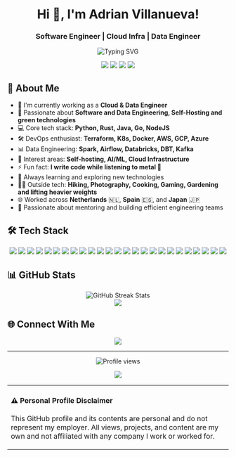 <h1 align="center">Hi 👋, I'm Adrian Villanueva!</h1>
<h3 align="center">Software Engineer | Cloud Infra | Data Engineer</h3>

<div align="center">
  <img src="https://readme-typing-svg.herokuapp.com?font=Fira+Code&pause=1000&width=435&lines=Software+Engineer;Data+Engineering+%26+MLOps;Cloud+Architecture;Python+%26+Rust+Developer;Always+Learning" alt="Typing SVG" />
</div>

<p align="center">
  <img src="https://img.shields.io/badge/Focus-Software%20Architecture-brightgreen" />
  <img src="https://img.shields.io/badge/Nationality-Spain%20(EU)-red" />
  <img src="https://img.shields.io/badge/Languages-English%20%26%20Spanish-blue" />
  <img src="https://img.shields.io/badge/🇯🇵-Living-yellow" />
</p>

## 💫 About Me

- 🔭 I'm currently working as a **Cloud & Data Engineer**
- 🌱 Passionate about **Software and Data Engineering, Self-Hosting and green technologies**
- 💻 Core tech stack: **Python, Rust, Java, Go, NodeJS**
- 🛠 DevOps enthusiast: **Terraform, K8s, Docker, AWS, GCP, Azure**
- 📊 Data Engineering: **Spark, Airflow, Databricks, DBT, Kafka**
- 🌟 Interest areas: **Self-hosting, AI/ML, Cloud Infrastructure**
- ⚡ Fun fact: **I write code while listening to metal 🤘**
- 🎯 Always learning and exploring new technologies
- 🏃‍♂️ Outside tech: **Hiking, Photography, Cooking, Gaming, Gardening and lifting heavier weights**
- 🌐 Worked across **Netherlands** 🇳🇱, **Spain** 🇪🇸, and **Japan** 🇯🇵
- 🤝 Passionate about mentoring and building efficient engineering teams

## 🛠️ Tech Stack

<p align="center">
  <!-- Languages -->
  <img src="https://img.shields.io/badge/python-%233776AB.svg?style=for-the-badge&logo=python&logoColor=white" />
  <img src="https://img.shields.io/badge/rust-%23000000.svg?style=for-the-badge&logo=rust&logoColor=white" />
  <img src="https://img.shields.io/badge/javascript-%23323330.svg?style=for-the-badge&logo=javascript&logoColor=%23F7DF1E" />
  <img src="https://img.shields.io/badge/typescript-%23007ACC.svg?style=for-the-badge&logo=typescript&logoColor=white" />
  <img src="https://img.shields.io/badge/java-%23ED8B00.svg?style=for-the-badge&logo=openjdk&logoColor=white" />
  <img src="https://img.shields.io/badge/c-%2300599C.svg?style=for-the-badge&logo=c&logoColor=white" />
  <img src="https://img.shields.io/badge/c++-%2300599C.svg?style=for-the-badge&logo=c%2B%2B&logoColor=white" />
  <img src="https://img.shields.io/badge/shell_script-%23121011.svg?style=for-the-badge&logo=gnu-bash&logoColor=white" />

  <!-- Frameworks & Libraries -->
  <img src="https://img.shields.io/badge/react-%2320232a.svg?style=for-the-badge&logo=react&logoColor=%2361DAFB" />
  <img src="https://img.shields.io/badge/node.js-6DA55F?style=for-the-badge&logo=node.js&logoColor=white" />

  <!-- Databases -->
  <img src="https://img.shields.io/badge/postgres-%23316192.svg?style=for-the-badge&logo=postgresql&logoColor=white" />
  <img src="https://img.shields.io/badge/Databricks-%23FF3621.svg?style=for-the-badge&logo=databricks&logoColor=white" />
  <img src="https://img.shields.io/badge/redis-%23DD0031.svg?style=for-the-badge&logo=redis&logoColor=white" />
  <img src="https://img.shields.io/badge/mysql-%2300f.svg?style=for-the-badge&logo=mysql&logoColor=white" />

<!-- Cloud & DevOps -->
  <img src="https://img.shields.io/badge/terraform-%235835CC.svg?style=for-the-badge&logo=terraform&logoColor=white" />
  <img src="https://img.shields.io/badge/terragrunt-%235835CC.svg?style=for-the-badge&logo=terraform&logoColor=white" />
  <img src="https://img.shields.io/badge/AWS-%23FF9900.svg?style=for-the-badge&logo=amazonaws&logoColor=white" />
  <img src="https://img.shields.io/badge/Azure-%230078D4.svg?style=for-the-badge&logo=microsoftazure&logoColor=white" />
  <img src="https://img.shields.io/badge/kubernetes-%23326ce5.svg?style=for-the-badge&logo=kubernetes&logoColor=white" />
  <img src="https://img.shields.io/badge/docker-%230db7ed.svg?style=for-the-badge&logo=docker&logoColor=white" />
  <img src="https://img.shields.io/badge/github%20actions-%232671E5.svg?style=for-the-badge&logo=githubactions&logoColor=white" />

  <!-- Operating Systems -->
  <img src="https://img.shields.io/badge/Linux-FCC624?style=for-the-badge&logo=linux&logoColor=black" />
  <img src="https://img.shields.io/badge/macOS-000000?style=for-the-badge&logo=apple&logoColor=white" />

  <!-- AI & ML -->
  <img src="https://img.shields.io/badge/MLOps-%23FF6F00.svg?style=for-the-badge&logo=tensorflow&logoColor=white" />
  <img src="https://img.shields.io/badge/Data_Engineering-%234285F4.svg?style=for-the-badge&logo=apache-spark&logoColor=white" />
</p>


## 📊 GitHub Stats

<div align="center">
  <img src="https://github-readme-streak-stats.herokuapp.com/?user=adrianvillanueva997&theme=auto" alt="GitHub Streak Stats" />
</div>


<div align="center">
  <img src="https://github-readme-stats.vercel.app/api/top-langs/?username=adrianvillanueva997&theme=auto&hide_border=true&layout=compact&langs_count=25&hide=css,html,yacc" align="center" />
</div>

## 🌐 Connect With Me

<p align="center">
  <a href="https://linkedin.com/in/adrian-villanueva-martinez/">
    <img src="https://img.shields.io/badge/linkedin-%230077B5.svg?style=for-the-badge&logo=linkedin&logoColor=white" />
  </a>

</p>

---
<p align="center">
  <img src="https://komarev.com/ghpvc/?username=adrianvillanueva997&label=Profile%20views&color=0e75b6&style=flat" alt="Profile views" />
</p>
<div align="center">
  <a href="https://paypal.me/thexiao77" target="_blank" style="display: inline-block;">
    <img src="https://img.shields.io/badge/Donate-PayPal-blue.svg?style=flat-square" align="center" />
  </a>
</div>

<div align="center">
  <table>
    <tr>
      <td>
        <h4>⚠️ Personal Profile Disclaimer</h4>
        <p>This GitHub profile and its contents are personal and do not represent my employer. All views, projects, and content are my own and not affiliated with any company I work or worked for.</p>
      </td>
    </tr>
  </table>
</div>
